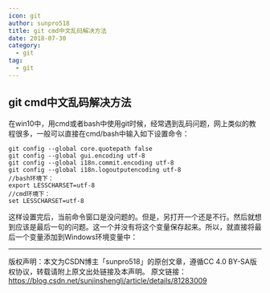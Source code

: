 ```yaml
---
icon: git
author: sunpro518
title: git cmd中文乱码解决方法
date: 2018-07-30
category:
  - git
tag:
  - git
---
```




## git cmd中文乱码解决方法

在win10中，用cmd或者bash中使用git时候，经常遇到乱码问题，网上类似的教程很多，一般可以直接在cmd/bash中输入如下设置命令：

```shell
git config --global core.quotepath false 
git config --global gui.encoding utf-8
git config --global i18n.commit.encoding utf-8 
git config --global i18n.logoutputencoding utf-8
//bash环境下：
export LESSCHARSET=utf-8
//cmd环境下：
set LESSCHARSET=utf-8
```

 

这样设置完后，当前命令窗口是没问题的。但是，另打开一个还是不行。然后就想到应该是最后一句的问题。这一个并没有将这个变量保存起来。所以，就直接将最后一个变量添加到Windows环境变量中：



---

版权声明：本文为CSDN博主「sunpro518」的原创文章，遵循CC 4.0 BY-SA版权协议，转载请附上原文出处链接及本声明。
原文链接：https://blog.csdn.net/sunjinshengli/article/details/81283009


